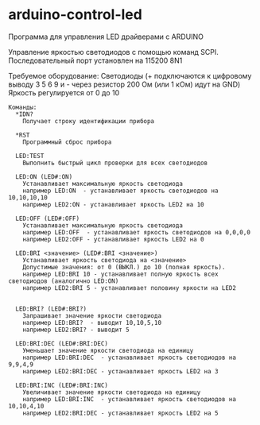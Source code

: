 # arduino-control-led

Программа для управления LED драйверами с ARDUINO

Управление яркостью светодиодов с помощью команд SCPI.
Последовательный порт установлен на 115200 8N1

Требуемое оборудование:
Светодиоды (+ подключаются к цифровому выводу 3 5 6 9 и - через резистор 200 Ом (или 1 кОм) идут на GND)
Яркость регулируется от 0 до 10

```
Команды:
  *IDN?
    Получает строку идентификации прибора

  *RST
    Программный сброс прибора

  LED:TEST
    Выполнить быстрый цикл проверки для всех светодиодов
    
  LED:ON (LED#:ON)
    Устанавливает максимальную яркость светодиода
    например LED:ON  - устанавливает яркость светодиодов на 10,10,10,10
    например LED2:ON - устанавливает яркость LED2 на 10

  LED:OFF (LED#:OFF)
    Устанавливает максимальную яркость светодиода
    например LED:OFF  - устанавливает яркость светодиодов на 0,0,0,0
    например LED2:OFF - устанавливает яркость LED2 на 0

  LED:BRI <значение> (LED#:BRI <значение>)
    Устанавливает яркость светодиода на <значение>
    Допустимые значения: от 0 (ВЫКЛ.) до 10 (полная яркость).
    например LED:BRI 10 - устанавливает полную яркость всех светодиодов (аналогично LED:ON)
    например LED2:BRI 5 - устанавливает половину яркости на LED2

  
  LED:BRI? (LED#:BRI?)
    Запрашивает значение яркости светодиода
    например LED:BRI?  - выводит 10,10,5,10
    например LED2:BRI? - выводит 5

  LED:BRI:DEC (LED#:BRI:DEC)
    Уменьшает значение яркости светодиода на единицу
    например LED:BRI:DEC  - устанавливает яркость светодиодов на 9,9,4,9
    например LED2:BRI:DEC - устанавливает яркость LED2 на 3
    
  LED:BRI:INC (LED#:BRI:INC)
    Увеличивает значение яркости светодиода на единицу
    например LED:BRI:INC  - устанавливает яркость светодиодов на 10,10,4,10
    например LED2:BRI:DEC - устанавливает яркость LED2 на 5
```
